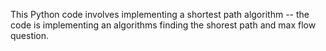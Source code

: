 This Python code involves implementing a shortest path algorithm -- the code is implementing an algorithms finding the shorest path and max flow question.
